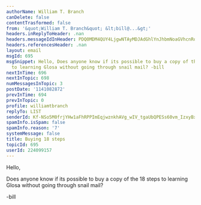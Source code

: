 ```yaml
---
authorName: William T. Branch
canDelete: false
contentTrasformed: false
from: '&quot;William T. Branch&quot; &lt;bill@...&gt;'
headers.inReplyToHeader: .nan
headers.messageIdInHeader: PDQ0MDM4QUY4LjgwNTAyMDJAdGhlYnJhbmNoaGVhcnRoLm5ldD4=
headers.referencesHeader: .nan
layout: email
msgId: 695
msgSnippet: Hello, Does anyone know if its possible to buy a copy of the 18 steps
  to learning Glosa without going through snail mail? -bill
nextInTime: 696
nextInTopic: 698
numMessagesInTopic: 3
postDate: '1141082872'
prevInTime: 694
prevInTopic: 0
profile: williamtbranch
replyTo: LIST
senderId: Kf-NSo5M0frjYHw1aFhRPPImEqjwznkhAVg_wIV_tgaUbQPESs60vm_IzxyBxDA5cq37tFBtr5I_hG_xOiKGU9CrR4XRVrYHBQ_EdPggWQXIUOp9wA
spamInfo.isSpam: false
spamInfo.reason: '7'
systemMessage: false
title: Buying 18 steps
topicId: 695
userId: 224099157
---
```


Hello,

Does anyone know if its possible to buy a copy of the 18 steps to 
learning Glosa without going through snail mail?

-bill

